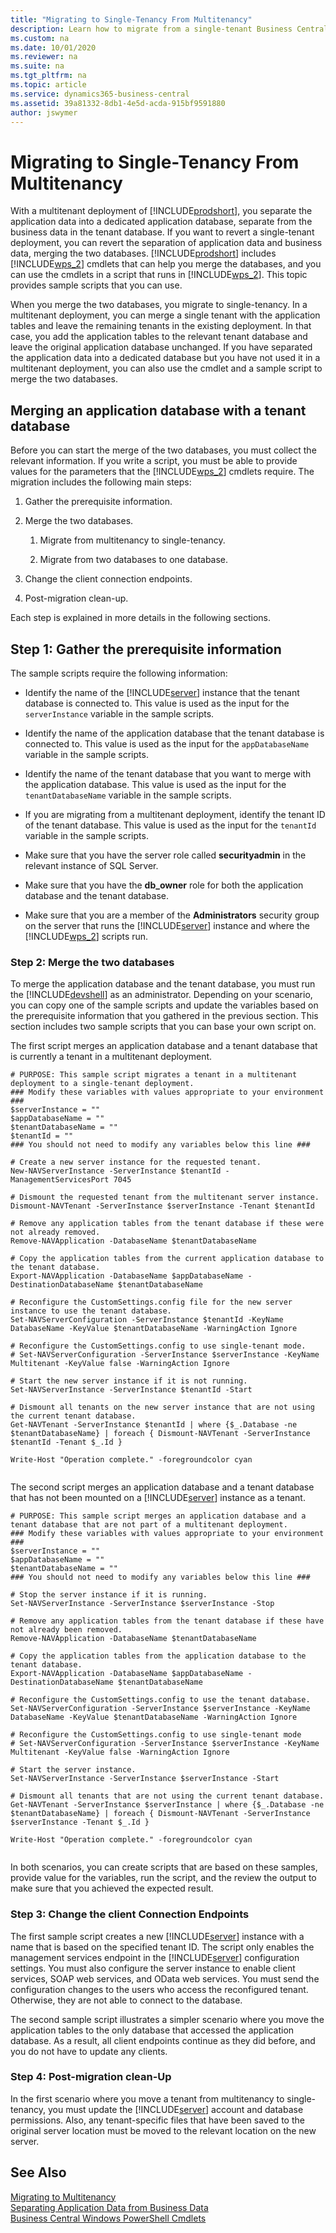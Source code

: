 ```yaml
---
title: "Migrating to Single-Tenancy From Multitenancy"
description: Learn how to migrate from a single-tenant Business Central deployment to a multitenant deployment.
ms.custom: na
ms.date: 10/01/2020
ms.reviewer: na
ms.suite: na
ms.tgt_pltfrm: na
ms.topic: article
ms.service: dynamics365-business-central
ms.assetid: 39a81332-8db1-4e5d-acda-915bf9591880
author: jswymer
---
```

# Migrating to Single-Tenancy From Multitenancy

With a multitenant deployment of [!INCLUDE[prodshort](../developer/includes/prodshort.md)], you separate the application data into a dedicated application database, separate from the business data in the tenant database. If you want to revert a single-tenant deployment, you can revert the separation of application data and business data, merging the two databases. [!INCLUDE[prodshort](../developer/includes/prodshort.md)] includes [!INCLUDE[wps_2](../developer/includes/wps_2_md.md)] cmdlets that can help you merge the databases, and you can use the cmdlets in a script that runs in [!INCLUDE[wps_2](../developer/includes/wps_2_md.md)]. This topic provides sample scripts that you can use.  
  
When you merge the two databases, you migrate to single-tenancy. In a multitenant deployment, you can merge a single tenant with the application tables and leave the remaining tenants in the existing deployment. In that case, you add the application tables to the relevant tenant database and leave the original application database unchanged. If you have separated the application data into a dedicated database but you have not used it in a multitenant deployment, you can also use the cmdlet and a sample script to merge the two databases.  
  
## Merging an application database with a tenant database

 Before you can start the merge of the two databases, you must collect the relevant information. If you write a script, you must be able to provide values for the parameters that the [!INCLUDE[wps_2](../developer/includes/wps_2_md.md)] cmdlets require. The migration includes the following main steps:  
  
1.  Gather the prerequisite information.  
  
2.  Merge the two databases.  
  
    1.  Migrate from multitenancy to single-tenancy.  
  
    2.  Migrate from two databases to one database.  
  
3.  Change the client connection endpoints.  
  
4.  Post-migration clean-up.  
  
 Each step is explained in more details in the following sections.  
  
## Step 1: Gather the prerequisite information  
 The sample scripts require the following information:  
  
-   Identify the name of the [!INCLUDE[server](../developer/includes/server.md)] instance that the tenant database is connected to. This value is used as the input for the `serverInstance` variable in the sample scripts.  
  
-   Identify the name of the application database that the tenant database is connected to. This value is used as the input for the `appDatabaseName` variable in the sample scripts.  
  
-   Identify the name of the tenant database that you want to merge with the application database. This value is used as the input for the `tenantDatabaseName` variable in the sample scripts.  
  
-   If you are migrating from a multitenant deployment, identify the tenant ID of the tenant database. This value is used as the input for the `tenantId` variable in the sample scripts.  
  
-   Make sure that you have the server role called **securityadmin** in the relevant instance of SQL Server.  
  
-   Make sure that you have the **db\_owner** role for both the application database and the tenant database.  
  
-   Make sure that you are a member of the **Administrators** security group on the server that runs the [!INCLUDE[server](../developer/includes/server.md)] instance and where the [!INCLUDE[wps_2](../developer/includes/wps_2_md.md)] scripts run.  
  
### Step 2: Merge the two databases
  
To merge the application database and the tenant database, you must run the [!INCLUDE[devshell](../developer/includes/devshell.md)] as an administrator. Depending on your scenario, you can copy one of the sample scripts and update the variables based on the prerequisite information that you gathered in the previous section. This section includes two sample scripts that you can base your own script on.  
  
The first script merges an application database and a tenant database that is currently a tenant in a multitenant deployment.  
  
```  
# PURPOSE: This sample script migrates a tenant in a multitenant deployment to a single-tenant deployment.  
### Modify these variables with values appropriate to your environment ###  
$serverInstance = ""  
$appDatabaseName = ""  
$tenantDatabaseName = ""  
$tenantId = ""  
### You should not need to modify any variables below this line ###  
  
# Create a new server instance for the requested tenant.  
New-NAVServerInstance -ServerInstance $tenantId -ManagementServicesPort 7045  
  
# Dismount the requested tenant from the multitenant server instance.  
Dismount-NAVTenant -ServerInstance $serverInstance -Tenant $tenantId  
  
# Remove any application tables from the tenant database if these were not already removed.  
Remove-NAVApplication -DatabaseName $tenantDatabaseName  
  
# Copy the application tables from the current application database to the tenant database.  
Export-NAVApplication -DatabaseName $appDatabaseName -DestinationDatabaseName $tenantDatabaseName  
  
# Reconfigure the CustomSettings.config file for the new server instance to use the tenant database.  
Set-NAVServerConfiguration -ServerInstance $tenantId -KeyName DatabaseName -KeyValue $tenantDatabaseName -WarningAction Ignore  
  
# Reconfigure the CustomSettings.config to use single-tenant mode.  
# Set-NAVServerConfiguration -ServerInstance $serverInstance -KeyName Multitenant -KeyValue false -WarningAction Ignore  
  
# Start the new server instance if it is not running.  
Set-NAVServerInstance -ServerInstance $tenantId -Start  
  
# Dismount all tenants on the new server instance that are not using the current tenant database.  
Get-NAVTenant -ServerInstance $tenantId | where {$_.Database -ne $tenantDatabaseName} | foreach { Dismount-NAVTenant -ServerInstance $tenantId -Tenant $_.Id }  
  
Write-Host "Operation complete." -foregroundcolor cyan  
  
```  
  
 The second script merges an application database and a tenant database that has not been mounted on a [!INCLUDE[server](../developer/includes/server.md)] instance as a tenant.  
  
```  
# PURPOSE: This sample script merges an application database and a tenant database that are not part of a multitenant deployment.  
### Modify these variables with values appropriate to your environment ###  
$serverInstance = ""  
$appDatabaseName = ""  
$tenantDatabaseName = ""  
### You should not need to modify any variables below this line ###  
  
# Stop the server instance if it is running.  
Set-NAVServerInstance -ServerInstance $serverInstance -Stop  
  
# Remove any application tables from the tenant database if these have not already been removed.  
Remove-NAVApplication -DatabaseName $tenantDatabaseName  
  
# Copy the application tables from the application database to the tenant database.  
Export-NAVApplication -DatabaseName $appDatabaseName -DestinationDatabaseName $tenantDatabaseName  
  
# Reconfigure the CustomSettings.config to use the tenant database.  
Set-NAVServerConfiguration -ServerInstance $serverInstance -KeyName DatabaseName -KeyValue $tenantDatabaseName -WarningAction Ignore  
  
# Reconfigure the CustomSettings.config to use single-tenant mode  
# Set-NAVServerConfiguration -ServerInstance $serverInstance -KeyName Multitenant -KeyValue false -WarningAction Ignore  
  
# Start the server instance.  
Set-NAVServerInstance -ServerInstance $serverInstance -Start  
  
# Dismount all tenants that are not using the current tenant database.  
Get-NAVTenant -ServerInstance $serverInstance | where {$_.Database -ne $tenantDatabaseName} | foreach { Dismount-NAVTenant -ServerInstance $serverInstance -Tenant $_.Id }  
  
Write-Host "Operation complete." -foregroundcolor cyan  
  
```  
  
 In both scenarios, you can create scripts that are based on these samples, provide value for the variables, run the script, and the review the output to make sure that you achieved the expected result.  
  
### Step 3: Change the client Connection Endpoints  
 The first sample script creates a new [!INCLUDE[server](../developer/includes/server.md)] instance with a name that is based on the specified tenant ID. The script only enables the management services endpoint in the [!INCLUDE[server](../developer/includes/server.md)] configuration settings. You must also configure the server instance to enable client services, SOAP web services, and OData web services. You must send the configuration changes to the users who access the reconfigured tenant. Otherwise, they are not able to connect to the database.  
  
 The second sample script illustrates a simpler scenario where you move the application tables to the only database that accessed the application database. As a result, all client endpoints continue as they did before, and you do not have to update any clients.  
  
### Step 4: Post-migration clean-Up  
 In the first scenario where you move a tenant from multitenancy to single-tenancy, you must update the [!INCLUDE[server](../developer/includes/server.md)] account and database permissions. Also, any tenant-specific files that have been saved to the original server location must be moved to the relevant location on the new server.  
  
## See Also  
 [Migrating to Multitenancy](Migrating-to-Multitenancy.md)   
 [Separating Application Data from Business Data](Separating-Application-Data-from-Business-Data.md)   
[Business Central Windows PowerShell Cmdlets](/powershell/business-central/overview)
